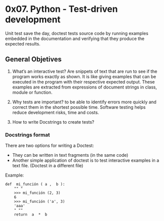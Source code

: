 # 0x07. Python - Test-driven development
Unit test save the day, doctest tests source code by running examples embedded in the documentation and verifying that they produce the expected results.

## General Objetives
1. What’s an interactive test?
Are snippets of text that are run to see if the program works exactly as shown. It is like giving examples that can be executed in the program with their respective expected output. These examples are extracted from expressions of document strings in class, module or function.

2. Why tests are important?
to be able to identify errors more quickly and correct them in the shortest possible time. Software testing helps reduce development risks, time and costs.

3. How to write Docstrings to create tests?

### Docstrings format

There are two options for writing a Doctest:
* They can be written in text fragments (in the same code)
* Another simple application of doctest is to test interactive examples in a text file. (Doctest in a different file)

Example:
```
def  mi_función ( a ,  b ): 
    "" " 
    >>> mi_función (2, 3) 
    6 
    >>> mi_función ('a', 3) 
    'aaa' 
    " "" 
    return  a  *  b
```
